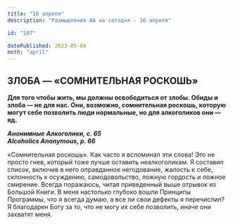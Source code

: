 ```yaml
---
title: "16 апреля"
description: "Размышления АА на сегодня - 16 апреля"

id: "107"

datePublished: 2023-05-04
moth: "april"
---
```


## ЗЛОБА — «СОМНИТЕЛЬНАЯ РОСКОШЬ»

**Для того чтобы жить, мы должны освободиться от злобы. Обиды и злоба — не для
нас. Они, возможно, сомнительная роскошь, которую могут себе позволить люди
нормальные, но для алкоголиков они — яд.**

**_Анонимные Алкоголики, с. 65  
Alcoholics Anonymous, p. 66_**

«Сомнительная роскошь». Как часто я вспоминал эти слова! Это не просто гнев,
который тоже лучше оставить неалкоголикам. Я составил список, включив в него
оправданное негодование, жалость к себе, склонность к осуждению,
самодовольство, ложную гордость и ложное смирение. Всегда поражаюсь, читая
приведенный выше отрывок из Большой Книги. В меня настолько глубоко вошли
Принципы Программы, что я всегда думаю, а все ли свои дефекты я перечислил? Я
благодарен Богу за то, что не могу их себе позволить, иначе они захватят меня.
